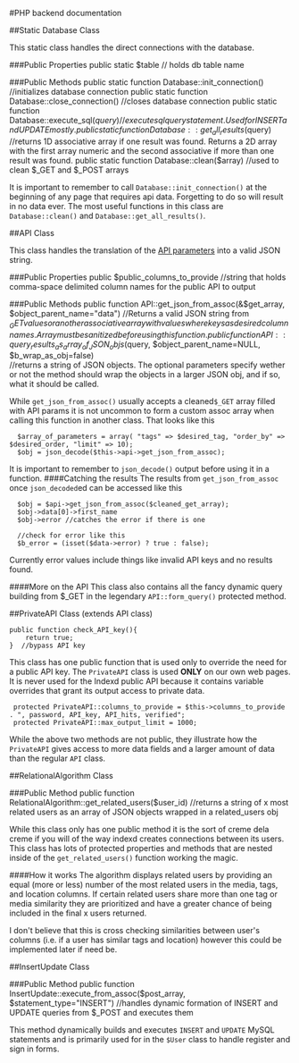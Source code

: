 #PHP backend documentation

##Static Database Class

This static class handles the direct connections with the database.

###Public Properties
     public static $table  // holds db table name

###Public Methods
     public static function Database::init_connection() //initializes database connection
     public static function Database::close_connection() //closes database connection
     public static function Database::execute_sql($query) //execute sql query statement. Used for INSERT and UPDATE mostly.
     public static function Database::get_all_results($query) //returns 1D associative array if one result was found. Returns a 2D
            array with the first array numeric and the second associative if more than one result was found. 
     public static function Database::clean($array) //used to clean $_GET and $_POST arrays

It is important to remember to call `Database::init_connection()` at the beginning of any page that requires api data. Forgetting to do so will result in no data ever.  The most useful functions in this class are `Database::clean()` and `Database::get_all_results()`.

##API Class

This class handles the translation of the [API parameters](https://github.com/brannondorsey/artistswebunion/blob/master/api_doc.md) into a valid JSON string.

###Public Properties
     public $public_columns_to_provide //string that holds comma-space delimited column names for the public API to output

###Public Methods
     public function API::get_json_from_assoc(&$get_array, $object_parent_name="data") //Returns a valid JSON string from $_GET
            values or another associative array with values where keys as desired column names. Array must be sanitized before
            using this function.
     public function API::query_results_as_array_of_JSON_objs($query, $object_parent_name=NULL, $b_wrap_as_obj=false)  
            //returns a string of JSON objects. The optional parameters specify wether or not the method should wrap the 
            objects in a larger JSON obj, and if so, what it should be called. 

While `get_json_from_assoc()` usually accepts a cleaned`$_GET` array filled with API params it is not uncommon to form a custom assoc array when calling this function in another class. That looks like this 
                
      $array_of_parameters = array( "tags" => $desired_tag, "order_by" => $desired_order, "limit" => 10);
      $obj = json_decode($this->api->get_json_from_assoc);

It is important to remember to `json_decode()` output before using it in a function. 
####Catching the results
The results from `get_json_from_assoc` once `json_decoded`ed can be accessed like this  
     
   
	  $obj = $api->get_json_from_assoc($cleaned_get_array);
	  $obj->data[0]->first_name
	  $obj->error //catches the error if there is one

	  //check for error like this
	  $b_error = (isset($data->error) ? true : false);
	  
Currently error values include things like invalid API keys and no results found.
    

####More on the API
This class also contains all the fancy dynamic query building from $_GET in the legendary `API::form_query()` protected method. 

##PrivateAPI Class (extends API class)

	public function check_API_key(){
		return true;
	}  //bypass API key

This class has one public function that is used only to override the need for a public API key. The `PrivateAPI` class is used __ONLY__ on our own web pages. It is never used for the Indexd public API because it contains variable overrides that grant its output access to private data. 

     protected PrivateAPI::columns_to_provide = $this->columns_to_provide . ", password, API_key, API_hits, verified";
     protected PrivateAPI::max_output_limit = 1000;

While the above two methods are not public, they illustrate how the `PrivateAPI` gives access to more data fields and a larger amount of data than the regular `API` class.

##RelationalAlgorithm Class

###Public Method
     public function RelationalAlgorithm::get_related_users($user_id) //returns a string of x most related users as an array of
             JSON objects wrapped in a related_users obj

While this class only has one public method it is the sort of creme dela creme if you will of the way indexd creates connections between its users. This class has lots of protected properties and methods that are nested inside of the `get_related_users()` function working the magic. 

####How it works
The algorithm displays related users by providing an equal (more or less) number of the most related users
in the media, tags, and location columns. If certain related users share more than one tag or media similarity they are prioritized and have a greater chance of being included in the final x users returned.

I don't believe that this is cross checking similarities between user's columns (i.e. if a user has similar tags and location) however this could be implemented later if need be.

##InsertUpdate Class

###Public Method
     public function InsertUpdate::execute_from_assoc($post_array, $statement_type="INSERT") //handles dynamic formation of
           INSERT and UPDATE queries from $_POST and executes them

This method dynamically builds and executes `INSERT` and `UPDATE` MySQL statements and is primarily used for in the `$User` class to handle register and sign in forms.
